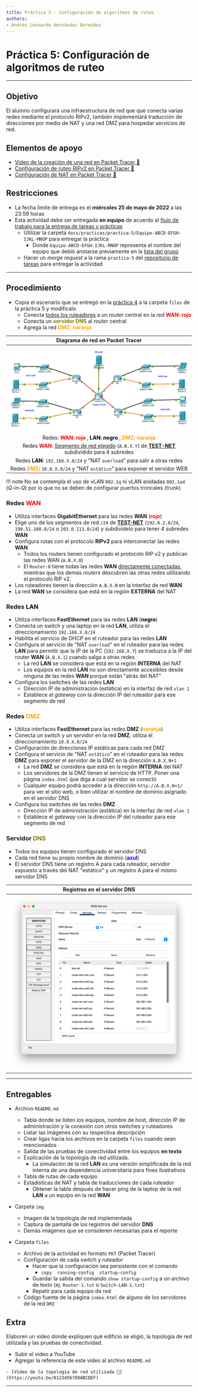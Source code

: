 ```yaml
---
title: Práctica 5 - Configuración de algoritmos de ruteo
authors:
- Andrés Leonardo Hernández Bermúdez
---
```


# Práctica 5: Configuración de algoritmos de ruteo

--------------------------------------------------------------------------------

## Objetivo

El alumno configurará una infraestructura de red que que conecta varias redes mediante el protocolo RIPv2, también implementará traducción de direcciones por medio de NAT y una red DMZ para hospedar servicios de red.

## Elementos de apoyo

- [Video de la creación de una red en Packet Tracer 📼][video-packet-tracer]
- [Configuración de ruteo RIPv2 en Packet Tracer 📝][ruteo-rip]
- [Configuración de NAT en Packet Tracer 📝][packet-tracer-nat]

## Restricciones

- La fecha límite de entrega es el **miércoles 25 de mayo de 2022** a las 23:59 horas
- Esta actividad debe ser entregada **en equipo** de acuerdo al [flujo de trabajo para la entrega de tareas y prácticas][flujo-de-trabajo]
    - Utilizar la carpeta `docs/practicas/practica-5/Equipo-ABCD-EFGH-IJKL-MNOP` para entregar la práctica
        - Donde `Equipo-ABCD-EFGH-IJKL-MNOP` representa el nombre del equipo que debió anotarse previamente en la [lista del grupo][lista-redes]
    - Hacer un _merge request_ a la rama `practica-5` del [repositorio de tareas][repo-tareas] para entregar la actividad

--------------------------------------------------------------------------------

## Procedimiento

- Copia el escenario que se entregó en la [práctica 4][practica-4] a la carpeta `files` de la práctica 5 y modificalo
    - Conecta <u>todos los ruteadores</u> a un _router_ central en la red <span style="font-weight: bold; color: red;">WAN: rojo</span>
    - Conecta un <span style="font-weight: bold; color: olive;">servidor DNS</span> al _router_ central
    - Agrega la red <span style="font-weight: bold; color: orange;">DMZ: naranja</span>

<!-- -->
<a id="diagrama" name="diagrama"></a>

| Diagrama de red en Packet Tracer |
|:--------------------------------:|
| ![](img/diagrama_red.png)
| Redes: <span style="font-weight: bold; color: red;">WAN: rojo</span> , <span style="font-weight: bold; color: black;">LAN: negro</span> , <span style="font-weight: bold; color: orange;">DMZ: naranja</span>
| Redes <span style="font-weight: bold; color: red;">WAN</span>: <u>Segmento de red elegido</u> (`A.B.X.Y`) de [**TEST-NET**][ipv4-reserved-addresses] subdividido para 4 subredes
| Redes <span style="font-weight: bold; color: black;">LAN</span>: `192.168.X.0/24` y "NAT `overload`" para salir a otras redes
| Redes <span style="font-weight: bold; color: orange;">DMZ</span>: `10.0.X.0/24` y "NAT `estático`" para exponer el servidor WEB
<!-- -->

!!! note
    No se contempla el uso de vLAN `802.1q` ni vLAN anidadas `802.1ad` (_Q-in-Q_) por lo que no se deben de configurar puertos troncales (trunk)

<!-- WAN -->

### Redes <span style="font-weight: bold; color: red;">WAN</span>

- Utiliza interfaces **GigabitEthernet** para las redes **WAN** (<span style="font-weight: bold; color: red;">rojo</span>)
- Elige uno de los segmentos de red `/24` de [**TEST-NET**][ipv4-reserved-addresses] (`192.0.2.0/24`, `198.51.100.0/24` o `203.0.113.0/24`) y subdivídelo para tener 4 subredes **WAN**
- Configura rutas con el protocolo **RIPv2** para interconectar las redes **WAN**
    - Todos los routers tienen configurado el protocolo RIP v2 y publican las redes WAN (`A.B.X.0`)
    - El `Router-0` tiene todas las redes **WAN** <u>directamente conectadas</u>, mientras que los demás _routers_ descubren las otras redes utilizando el protocolo RIP v2.
- Los ruteadores tienen la dirección `A.B.X.N` en la interfaz de red **WAN**
- La red **WAN** se considera que está en la región **EXTERNA** del NAT

<!-- LAN -->

### Redes <span style="font-weight: bold; color: black;">LAN</span>

- Utiliza interfaces **FastEthernet** para las redes **LAN** (<span style="font-weight: bold; color: black;">negro</span>)
- Conecta un switch y una laptop en la red **LAN**, utiliza el direccionamiento `192.168.X.0/24`
- Habilita el servicio de DHCP en el ruteador para las redes **LAN**
- Configura el servicio de "NAT `overload`" en el ruteador para las redes **LAN** para permitir que la IP de la PC (`192.168.X.Y`) se traduzca a la IP del router **WAN** (`A.B.X.1`) cuando salga a otras redes
    - La red **LAN** se considera que está en la región **INTERNA** del NAT
    - Los equipos en la red **LAN** no son directamente accesibles desde ninguna de las redes **WAN** porque están "atrás del NAT"
- Configura los switches de las redes **LAN**
    - Dirección IP de administración (estática) en la interfaz de red `vlan 1`
    - Establece el _gateway_ con la dirección IP del ruteador para ese segmento de red

<!-- DMZ -->

### Redes <span style="font-weight: bold; color: orange;">DMZ</span>

- Utiliza interfaces **FastEthernet** para las redes **DMZ** (<span style="font-weight: bold; color: orange;">naranja</span>)
- Conecta un switch y un servidor en la red **DMZ**, utiliza el direccionamiento `10.0.X.0/24`
- Configuración de direcciones IP estáticas para cada red DMZ
- Configura el servicio de "NAT `estático`" en el ruteador para las redes **DMZ** para exponer el servidor de la DMZ en la dirección `A.B.X.N+1`
    - La red **DMZ** se considera que está en la región **INTERNA** del NAT
    - Los servidores de la DMZ tienen el servicio de HTTP. Poner una página `index.html` que diga a cual servidor se conectó
    - Cualquier equipo podrá acceder a la dirección `http://A.B.X.N+1/` para ver el sitio web, o bien utilizar el nombre de dominio asignado en el servidor DNS
- Configura los switches de las redes **DMZ**
    - Dirección IP de administración (estática) en la interfaz de red `vlan 1`
    - Establece el _gateway_ con la dirección IP del ruteador para ese segmento de red

<!-- DNS -->

### Servidor <span style="font-weight: bold; color: olive;">DNS</span>

- Todos los equipos tienen configurado el servidor DNS
- Cada red tiene su propio nombre de dominio (<span style="font-weight: bold; color: blue;">azul</span>)
- El servidor DNS tiene un registro A para cada ruteador, servidor expuesto a través del NAT "estático" y un registro A para el mismo servidor DNS

<a id="registros-dns" name="registros-dns"></a>

| Registros en el servidor DNS |
|:----------------------------:|
| ![](img/dns-server.png)

--------------------------------------------------------------------------------

## Entregables

- Archivo `README.md`
    - Tabla donde se listen los equipos, nombre de host, dirección IP de administración y la conexión con otros switches y ruteadores
    - Listar las imágenes con su respectiva descripción
    - Crear ligas hacia los archivos en la carpeta `files` cuando sean mencionados
    - Salida de las pruebas de conectividad entre los equipos **en texto**
    - Explicación de la topología de red utilizada.
        - La simulación de la red **LAN** es una versión simplificada de la red interna de una dependencia universitaria para fines ilustrativos
    - Tabla de rutas de cada equipo
    - Estadísticas de NAT y tabla de traducciones de cada ruteador
        - Obtener la tabla después de hacer ping de la laptop de la red **LAN** a un equipo en la red **WAN**

- Carpeta `img`
    - Imagen de la topología de red implementada
    - Captura de pantalla de los registros del servidor **DNS**
    - Demás imágenes que se consideren necesarias para el reporte

- Carpeta `files`
    - Archivo de la actividad en formato `PKT` (Packet Tracer)
    - Configuración de cada switch y ruteador
        - Hacer que la configuración sea persistente con el comando
            - `copy  running-config  startup-config`
        - Guardar la salida del comando `show startup-config` a un archivo de texto (ej. `Router-1.txt` o `Switch-LAN-1.txt`)
        - Repetir para cada equipo de red
    - Código fuente de la página `index.html` de alguno de los servidores de la red `DMZ`

## Extra

Elaboren un video donde expliquen qué edificio se eligió, la topología de red utilizada y las pruebas de conectividad.

- Subir el video a YouTube
- Agregar la referencia de este video al archivo `README.md`

```text
- [Video de la topología de red utilizada 📼](https://youtu.be/0123456789ABCDEF)
```

--------------------------------------------------------------------------------

[flujo-de-trabajo]: https://redes-ciencias-unam.gitlab.io/2022-2/tareas-redes/workflow/
[repo-tareas]: https://gitlab.com/Redes-Ciencias-UNAM/2022-2/tareas-redes/-/merge_requests

[lista-redes]: https://tinyurl.com/Lista-Redes-2022-2

[video-packet-tracer]: https://www.youtube.com/watch?v=zixHIQvI79k&list=PLN1TFzSBXi3QWbHwBEV3p4LxV5KceXu8d&index=19
[packet-tracer-install]: ./install

[practicas-cisco]: https://tinyurl.com/Redes-FC-UNAM-Practicas-Cisco
[instaladores-packet-tracer]: https://tinyurl.com/Redes-FC-UNAM-Cisco-PT

[practica-4]: ../practica-4/

[ruteo-rip]: ../../temas/routing-rip
[packet-tracer-nat]: ../../temas/packet-tracer/nat.md

[ipv4-reserved-addresses]: https://en.wikipedia.org/wiki/Reserved_IP_addresses
